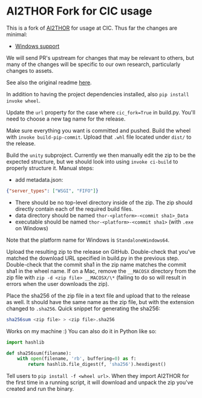 # AI2THOR Fork for CIC usage

This is a fork of [AI2THOR](https://github.com/allenai/ai2thor) for usage at CIC. Thus far the changes are minimal:

* [Windows support](https://github.com/allenai/ai2thor/pull/1192)

We will send PR's upstream for changes that may be relevant to others, but many of the changes will be specific to our own research, particularly changes to assets.

See also the original readme [here](./README.md).

In addition to having the project dependencies installed, also `pip install invoke wheel`.

Update the `url` property for the case where `cic_fork=True` in build.py. You'll need to choose a new tag name for the release.

Make sure everything you want is committed and pushed.
Build the wheel with `invoke build-pip-commit`. Upload that `.whl` file located under `dist/` to the release.

Build the `unity` subproject. Currently we then manually edit the zip to be the expected structure, but we should look into using `invoke ci-build` to properly structure it. Manual steps:

* add metadata.json:

```json
{"server_types": ["WSGI", "FIFO"]}
```

* There should be no top-level directory inside of the zip. The zip should directly contain each of the required build files.
* data directory should be named `thor-<platform>-<commit sha1>_Data`
* executable should be named `thor-<platform>-<commit sha1>` (with `.exe` on Windows)

Note that the platform name for Windows is `StandaloneWindows64`.

Upload the resulting zip to the release on GitHub. Double-check that you've matched the download URL specified in build.py in the previous step. Double-check that the commit sha1 in the zip name matches the commit sha1 in the wheel name. If on a Mac, remove the `__MACOSX` directory from the zip file with `zip -d <zip file> __MACOSX/\*` (failing to do so will result in errors when the user downloads the zip).

Place the sha256 of the zip file in a text file and upload that to the release as well. It should have the same name as the zip file, but with the extension changed to `.sha256`. Quick snippet for generating the sha256:

```bash
sha256sum <zip file> > <zip file>.sha256
```

Works on my machine :) You can also do it in Python like so:

```python
import hashlib

def sha256sum(filename):
    with open(filename, 'rb', buffering=0) as f:
        return hashlib.file_digest(f, 'sha256').hexdigest()
```

Tell users to `pip install -f <wheel url>`. When they import AI2THOR for the first time in a running script, it will download and unpack the zip you've created and run the binary.
